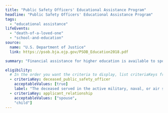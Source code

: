```yaml
---
title: "Public Safety Officers' Educational Assistance Program"
headline: "Public Safety Officers' Educational Assistance Program"
tags:
  - "educational assistance"
lifeEvents:
  - "death-of-a-loved-one"
  - "school-and-education"
source:
  name: "U.S. Department of Justice"
  link: https://psob.bja.ojp.gov/PSOB_Education2018.pdf

summary: "Financial assistance for higher education is available to spouses and children of police, fire, and emergency public safety officers killed in the line of duty."

eligibility:
  # In the order you want the criteria to display, list criteriaKeys from the csv here, each followed by a comma-separated list of which values indicate eligibility for that criteria. Wrap individual values in quotes if they have inner commas.
  - criteriaKey: deceased_public_safety_officer
    acceptableValues: [true]
    label: "The deceased served in the active military, naval, or air service."
  - criteriaKey: applicant_relationship
    acceptableValues: ["spouse", 
    "child"]
---
```

